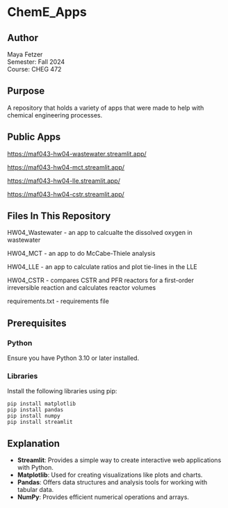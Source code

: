 # ChemE_Apps

## Author
Maya Fetzer  
Semester: Fall 2024  
Course: CHEG 472  

## Purpose
A repository that holds a variety of apps that were made to help with chemical engineering processes. 

## Public Apps

https://maf043-hw04-wastewater.streamlit.app/

https://maf043-hw04-mct.streamlit.app/

https://maf043-hw04-lle.streamlit.app/

https://maf043-hw04-cstr.streamlit.app/

## Files In This Repository

HW04_Wastewater - an app to calcualte the dissolved oxygen in wastewater

HW04_MCT - an app to do McCabe-Thiele analysis

HW04_LLE - an app to calculate ratios and plot tie-lines in the LLE

HW04_CSTR - compares CSTR and PFR reactors for a first-order irreversible reaction and calculates reactor volumes

requirements.txt - requirements file

## Prerequisites

### Python
Ensure you have Python 3.10 or later installed.

### Libraries
Install the following libraries using pip:

```
pip install matplotlib
pip install pandas
pip install numpy
pip install streamlit 
```

## Explanation

- **Streamlit**: Provides a simple way to create interactive web applications with Python.
- **Matplotlib**: Used for creating visualizations like plots and charts.
- **Pandas**: Offers data structures and analysis tools for working with tabular data.
- **NumPy**: Provides efficient numerical operations and arrays.
